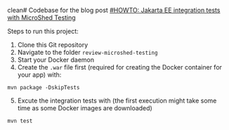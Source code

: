clean# Codebase for the blog post [#HOWTO: Jakarta EE integration tests with MicroShed Testing](https://rieckpil.de/jakarta-ee-integration-tests-with-microshed-testing/)

Steps to run this project:

1. Clone this Git repository
2. Navigate to the folder `review-microshed-testing`
3. Start your Docker daemon
4. Create the `.war` file first (required for creating the Docker container for your app) with:
```
mvn package -DskipTests
```
5. Excute the integration tests with (the first execution might take some time as some Docker images are downloaded)
```
mvn test
```